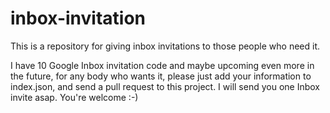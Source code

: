 inbox-invitation
================

This is a repository for giving inbox invitations to those people who need it.

I have 10 Google Inbox invitation code and maybe upcoming even more in the future, for any body who wants it, please just add your information to index.json, and send a pull request to this project. I will send you one Inbox invite asap. You're welcome :-)
